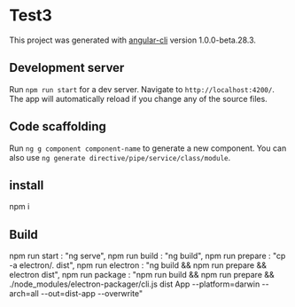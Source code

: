 # Test3

This project was generated with [angular-cli](https://github.com/angular/angular-cli) version 1.0.0-beta.28.3.

## Development server
Run `npm run start` for a dev server. Navigate to `http://localhost:4200/`. The app will automatically reload if you change any of the source files.

## Code scaffolding

Run `ng g component component-name` to generate a new component. You can also use `ng generate directive/pipe/service/class/module`.

## install

npm i

## Build

npm run start : "ng serve",
npm run build : "ng build",
npm run prepare : "cp -a electron/. dist",
npm run electron : "ng build && npm run prepare && electron dist",
npm run package : "npm run build && npm run prepare && ./node_modules/electron-packager/cli.js dist App --platform=darwin --arch=all --out=dist-app --overwrite"